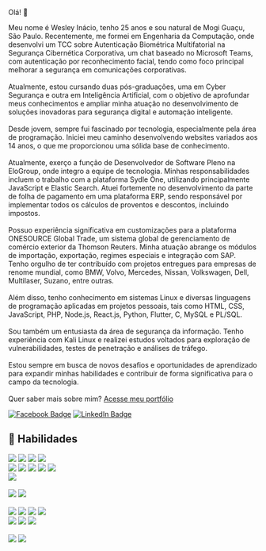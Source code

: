 Olá! 👋

Meu nome é Wesley Inácio, tenho 25 anos e sou natural de Mogi Guaçu, São Paulo. Recentemente, me formei em Engenharia da Computação, onde desenvolvi um TCC sobre Autenticação Biométrica Multifatorial na Segurança Cibernética Corporativa, um chat baseado no Microsoft Teams, com autenticação por reconhecimento facial, tendo como foco principal melhorar a segurança em comunicações corporativas.
<br><br>
Atualmente, estou cursando duas pós-graduações, uma em Cyber Segurança e outra em Inteligência Artificial, com o objetivo de aprofundar meus conhecimentos e ampliar minha atuação no desenvolvimento de soluções inovadoras para segurança digital e automação inteligente.
<br><br>
Desde jovem, sempre fui fascinado por tecnologia, especialmente pela área de programação. Iniciei meu caminho desenvolvendo websites variados aos 14 anos, o que me proporcionou uma sólida base de conhecimento.
<br><br>
Atualmente, exerço a função de Desenvolvedor de Software Pleno na EloGroup, onde integro a equipe de tecnologia. Minhas responsabilidades incluem o trabalho com a plataforma Sydle One, utilizando principalmente JavaScript e Elastic Search. Atuei fortemente no desenvolvimento da parte de folha de pagamento em uma plataforma ERP, sendo responsável por implementar todos os cálculos de proventos e descontos, incluindo impostos.
<br><br>
Possuo experiência significativa em customizações para a plataforma ONESOURCE Global Trade, um sistema global de gerenciamento de comércio exterior da Thomson Reuters. Minha atuação abrange os módulos de importação, exportação, regimes especiais e integração com SAP. Tenho orgulho de ter contribuído com projetos entregues para empresas de renome mundial, como BMW, Volvo, Mercedes, Nissan, Volkswagen, Dell, Multilaser, Suzano, entre outras.
<br><br>
Além disso, tenho conhecimento em sistemas Linux e diversas linguagens de programação aplicadas em projetos pessoais, tais como HTML, CSS, JavaScript, PHP, Node.js, React.js, Python, Flutter, C, MySQL e PL/SQL.
<br><br>
Sou também um entusiasta da área de segurança da informação. Tenho experiência com Kali Linux e realizei estudos voltados para exploração de vulnerabilidades, testes de penetração e análises de tráfego.
<br><br>
Estou sempre em busca de novos desafios e oportunidades de aprendizado para expandir minhas habilidades e contribuir de forma significativa para o campo da tecnologia.
<br><br>
Quer saber mais sobre mim? [Acesse meu portfólio](#)

[![Facebook Badge](https://img.shields.io/badge/Facebook-Profile-informational?style=flat&logo=facebook&logoColor=white&color=1CA2F1)](https://facebook.com/wesley.inac/)
[![LinkedIn Badge](https://img.shields.io/badge/LinkedIn-Profile-informational?style=flat&logo=linkedin&logoColor=white&color=0D76A8)](https://www.linkedin.com/in/wesleyinacio/)

## 💼 Habilidades

![](https://img.shields.io/badge/Code-Node-informational?style=flat&logo=node&logoColor=white&color=3c873a)
![](https://img.shields.io/badge/Code-React-informational?style=flat&logo=react&logoColor=white&color=61dbfb)
![](https://img.shields.io/badge/Code-Angular-informational?style=flat&logo=angular&logoColor=white&color=c3002f)
![](https://img.shields.io/badge/Code-JavaScript-informational?style=flat&logo=JavaScript&logoColor=white&color=f7e018)
<br>
![](https://img.shields.io/badge/Code-PHP-informational?style=flat&logo=php&logoColor=white&color=787cb4)
![](https://img.shields.io/badge/Code-Python-informational?style=flat&logo=python&logoColor=white&color=3271a1)
![](https://img.shields.io/badge/Code-Java-informational?style=flat&logo=Java&logoColor=white&color=f89917)
![](https://img.shields.io/badge/Code-C-informational?style=flat&logo=c&logoColor=white&color=004283)
![](https://img.shields.io/badge/Code-Centura-informational?style=flat&logo=centura&logoColor=white&color=24687b)
<br>
![](https://img.shields.io/badge/Style-CSS-informational?style=flat&logo=css3&logoColor=white&color=264de4)
<br>
<br>
![](https://img.shields.io/badge/Code-MySQL-informational?style=flat&logo=MySQL&logoColor=white&color=224e68)
![](https://img.shields.io/badge/Code-PLSQL-informational?style=flat&logo=PLSQL&logoColor=white&color=bc2c61)
<br>
<br>
![](https://img.shields.io/badge/Tools-Linux-informational?style=flat&logo=linux&logoColor=white&color=2456a6)
![](https://img.shields.io/badge/Tools-NGINX-informational?style=flat&logo=nginx&logoColor=white&color=009639)
![](https://img.shields.io/badge/Tools-Apache-informational?style=flat&logo=apacha&logoColor=white&color=c81a35)
![](https://img.shields.io/badge/Tools-NPM-informational?style=flat&logo=npm&logoColor=white&color=cc3534)
<br>
![](https://img.shields.io/badge/Tools-GitHub-informational?style=flat&logo=GitHub&logoColor=white&color=222222)
![](https://img.shields.io/badge/Tools-GitLab-informational?style=flat&logo=GitLab&logoColor=white&color=e24329)
![](https://img.shields.io/badge/Tools-Jira-informational?style=flat&logo=Jira-Software&logoColor=white&color=2684ff)
<br>
<br>
![](https://img.shields.io/badge/Tools-Photoshop-informational?style=flat&logo=Adobe-Photoshop&logoColor=white&color=001e36)
![](https://img.shields.io/badge/Tools-CorelDraw-informational?style=flat&logo=coreldraw&logoColor=white&color=5faa44)
